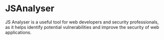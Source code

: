 # JSAnalyser
JS Analyser is a useful tool for web developers and security professionals, as it helps identify potential vulnerabilities and improve the security of web applications.
